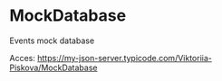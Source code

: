 # MockDatabase
Events mock database

Acces: https://my-json-server.typicode.com/Viktoriia-Piskova/MockDatabase
